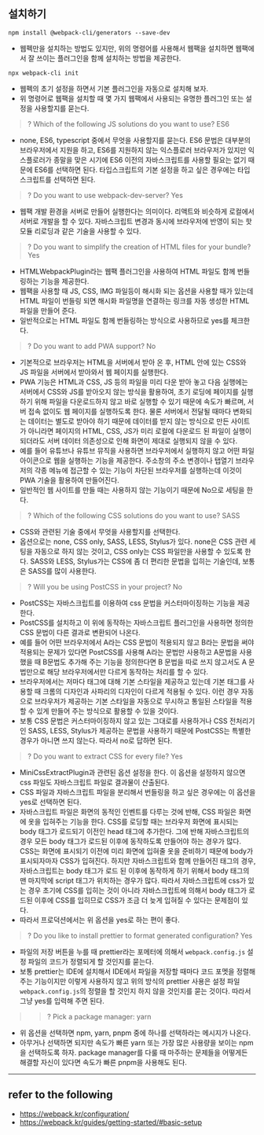 ## 설치하기

```
npm install @webpack-cli/generators --save-dev
```

- 웹펙만을 설치하는 방법도 있지만, 위의 명령어를 사용해서 웹팩을 설치하면 웹팩에서 잘 쓰이는 플러그인을 함께 설치하는 방법을 제공한다.

```
npx webpack-cli init
```

- 웹펙의 초기 설정을 하면서 기본 플러그인을 자동으로 설치해 보자.
- 위 명령어로 웹팩을 설치할 때 몇 가지 웹팩에서 사용되는 유명한 플러그인 또는 설정을 사용할지를 묻는다.

> ? Which of the following JS solutions do you want to use? ES6

- none, ES6, typescript 중에서 무엇을 사용할지를 묻는다. ES6 문법은 대부분의 브라우저에서 지원을 하고, ES6를 지원하지 않는 익스플로러 브라우저가 있지만 익스플로러가 종말을 맞은 시기에 ES6 이전의 자바스크립트를 사용할 필요는 없기 때문에 ES6를 선택하면 된다. 타입스크립트의 기본 설정을 하고 싶은 경우에는 타입스크립트를 선택하면 된다.

> ? Do you want to use webpack-dev-server? Yes

- 웹팩 개발 환경을 서버로 만들어 실행한다는 의미이다. 리액트와 비슷하게 로컬에서 서버로 개발을 할 수 있다. 자바스크립트 변경과 동시에 브라우저에 반영이 되는 핫 모듈 리로딩과 같은 기술을 사용할 수 있다.

> ? Do you want to simplify the creation of HTML files for your bundle? Yes

- HTMLWebpackPlugin라는 웹팩 플러그인을 사용하여 HTML 파일도 함께 번들링하는 기능을 제공한다.
- 웹팩을 사용할 때 JS, CSS, IMG 파일등이 해시화 되는 옵션을 사용할 때가 있는데 HTML 파일이 번들링 되면 해시화 파일명을 연결하는 링크를 자동 생성한 HTML 파일을 만들어 준다.
- 일반적으로는 HTML 파일도 함께 번들링하는 방식으로 사용하므로 yes를 체크한다.

> ? Do you want to add PWA support? No

- 기본적으로 브라우저는 HTML을 서버에서 받아 온 후, HTML 안에 있는 CSS와 JS 파일을 서버에서 받아와서 웹 페이지를 실행한다.
- PWA 기능은 HTML과 CSS, JS 등의 파일을 미리 다운 받아 놓고 다음 실행에는 서버에서 CSS와 JS를 받아오지 않는 방식을 활용하여, 초기 로딩에 페이지를 실행하기 위해 파일을 다운로드하지 않고 바로 실행할 수 있기 때문에 속도가 빠르며, 서버 접속 없이도 웹 페이지를 실행하도록 한다. 물론 서버에서 전달될 때마다 변화되는 데이터는 별도로 받아야 하기 때문에 데이터를 받지 않는 방식으로 만든 사이트가 아니라면 페이지의 HTML, CSS, JS가 미리 로컬에 다운로드 된 파일이 실행이 되더라도 서버 데이터 의존성으로 인해 화면이 제대로 실행되지 않을 수 있다.
- 예를 들어 유튜브나 유튜브 뮤직을 사용하면 브라우저에서 실행하지 않고 어떤 파일 아이콘으로 웹을 실행하는 기능을 제공한다. 주소창의 주소 변경이나 탭열기 브라우저의 각종 메뉴에 접근할 수 있는 기능이 차단된 브라우저를 실행하는데 이것이 PWA 기술을 활용하여 만들어진다.
- 일반적인 웹 사이트를 만들 때는 사용하지 않는 기능이기 때문에 No으로 세팅을 한다.

> ? Which of the following CSS solutions do you want to use? SASS

- CSS와 관련된 기술 중에서 무엇을 사용할지를 선택한다.
- 옵션으로는 none, CSS only, SASS, LESS, Stylus가 있다. none은 CSS 관련 세팅을 자동으로 하지 않는 것이고, CSS only는 CSS 파일만을 사용할 수 있도록 한다. SASS와 LESS, Stylus가는 CSS에 좀 더 편리한 문법을 입히는 기술인데, 보통은 SASS를 많이 사용한다.

> ? Will you be using PostCSS in your project? No

- PostCSS는 자바스크립트를 이용하여 css 문법을 커스터마이징하는 기능을 제공한다.
- PostCSS를 설치하고 이 위에 동작하는 자바스크립트 플러그인을 사용하면 정의한 CSS 문법이 다른 결과로 변환되어 나온다.
- 예를 들어 어떤 브라우저에서 A라는 CSS 문법이 적용되지 않고 B라는 문법을 써야 적용되는 문제가 있다면 PostCSS를 사용해 A라는 문법만 사용하고 A문법을 사용했을 때 B문법도 추가해 주는 기능을 정의한다면 B 문법을 따로 쓰지 않고서도 A 문법만으로 해당 브라우저에서만 다르게 동작하는 처리를 할 수 있다.
- 브라우저에서는 저마다 태그에 대해 기본 스타일을 제공하고 있는데 기본 태그를 사용할 때 크롬의 디자인과 사파리의 디자인이 다르게 적용될 수 있다. 이런 경우 자동으로 브라우저가 제공하는 기본 스타일을 자동으로 무시하고 통일된 스타일을 적용할 수 있게 만들어 주는 방식으로 활용할 수 있을 것이다.
- 보통 CSS 문법은 커스터마이징하지 않고 있는 그대로를 사용하거나 CSS 전처리기인 SASS, LESS, Stylus가 제공하는 문법을 사용하기 때문에 PostCSS는 특별한 경우가 아니면 쓰지 않는다. 따라서 no로 답하면 된다.

> ? Do you want to extract CSS for every file? Yes

- MiniCssExtractPlugin과 관련된 옵션 설정을 한다. 이 옵션을 설정하지 않으면 css 파일도 자바스크립트 파일로 결과물이 산출된다.
- CSS 파일과 자바스크립트 파일을 분리해서 번들링을 하고 싶은 경우에는 이 옵션을 yes로 선택하면 된다.
- 자바스크립트 파일은 화면의 동적인 인벤트를 다루는 것에 반해, CSS 파일은 화면에 옷을 입혀주는 기능을 한다. CSS를 로딩할 때는 브라우저 화면에 표시되는 body 태그가 로드되기 이전인 head 태그에 추가한다. 그에 반해 자바스크립트의 경우 모든 body 태그가 로드된 이후에 동작하도록 만들어야 하는 경우가 많다. CSS는 화면에 표시되기 이전에 미리 화면에 입혀줄 옷을 준비하기 때문에 body가 표시되자마자 CSS가 입혀진다. 하지만 자바스크립트와 함께 만들어진 태그의 경우, 자바스크립트는 body 태그가 로드 된 이후에 동작하게 하기 위해서 body 태그의 맨 마지막에 script 태그가 위치하는 경우가 많다. 따라서 자바스크립트에 css가 있는 경우 초기에 CSS를 입히는 것이 아니라 자바스크립트에 의해서 body 태그가 로드된 이후에 CSS를 입히므로 CSS가 조금 더 늦게 입혀질 수 있다는 문제점이 있다.
- 따라서 프로덕션에서는 위 옵션을 yes로 하는 편이 좋다.

> ? Do you like to install prettier to format generated configuration? Yes

- 파일의 저장 버튼을 누를 때 prettier라는 포메터에 의해서 `webpack.config.js` 설정 파일의 코드가 정렬되게 할 것인지를 묻는다.
- 보통 prettier는 IDE에 설치해서 IDE에서 파일을 저장할 때마다 코드 포멧을 정렬해 주는 기능이지만 이렇게 사용하지 않고 위의 방식의 prettier 사용은 설정 파일 `webpack.config.js`의 정렬을 할 것인지 하지 않을 것인지를 묻는 것이다. 따라서 그냥 yes를 입력해 주면 된다.

> > ? Pick a package manager: yarn

- 위 옵션을 선택하면 npm, yarn, pnpm 중에 하나를 선택하라는 메시지가 나온다.
- 아무거나 선택하면 되지만 속도가 빠른 yarn 또는 가장 많은 사용량을 보이는 npm을 선택하도록 하자. package manager를 다룰 때 마주하는 문제들을 어떻게든 해결할 자신이 있다면 속도가 빠른 pnpm을 사용해도 된다.

---

## refer to the following

- https://webpack.kr/configuration/
- https://webpack.kr/guides/getting-started/#basic-setup
